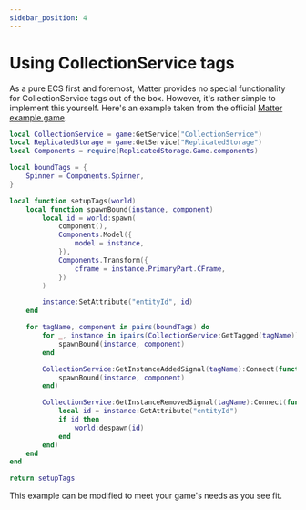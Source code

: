 ```yaml
---
sidebar_position: 4
---
```


# Using CollectionService tags

As a pure ECS first and foremost, Matter provides no special functionality for CollectionService tags out of the box. However, it's rather simple to implement this yourself. Here's an example taken from the official [Matter example game](https://github.com/matter-ecs/matter/tree/main/example/src/server).

```lua
local CollectionService = game:GetService("CollectionService")
local ReplicatedStorage = game:GetService("ReplicatedStorage")
local Components = require(ReplicatedStorage.Game.components)

local boundTags = {
	Spinner = Components.Spinner,
}

local function setupTags(world)
	local function spawnBound(instance, component)
		local id = world:spawn(
			component(),
			Components.Model({
				model = instance,
			}),
			Components.Transform({
				cframe = instance.PrimaryPart.CFrame,
			})
		)

		instance:SetAttribute("entityId", id)
	end

	for tagName, component in pairs(boundTags) do
		for _, instance in ipairs(CollectionService:GetTagged(tagName)) do
			spawnBound(instance, component)
		end

		CollectionService:GetInstanceAddedSignal(tagName):Connect(function(instance)
			spawnBound(instance, component)
		end)

		CollectionService:GetInstanceRemovedSignal(tagName):Connect(function(instance)
			local id = instance:GetAttribute("entityId")
			if id then
				world:despawn(id)
			end
		end)
	end
end

return setupTags

```

This example can be modified to meet your game's needs as you see fit.
